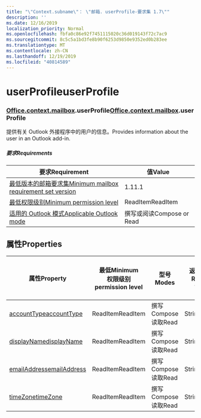```yaml
---
title: "\"Context.subname\"： \"邮箱. userProfile-要求集 1.7\""
description: ''
ms.date: 12/16/2019
localization_priority: Normal
ms.openlocfilehash: fbfa0c86e92f7451115020c36d019143f72c7ac9
ms.sourcegitcommit: 8c5c5a1bd3fe8b90f6253d9850e9352ed0b283ee
ms.translationtype: MT
ms.contentlocale: zh-CN
ms.lasthandoff: 12/19/2019
ms.locfileid: "40814589"
---
```

# <a name="userprofile"></a><span data-ttu-id="0f47d-102">userProfile</span><span class="sxs-lookup"><span data-stu-id="0f47d-102">userProfile</span></span>

### <a name="officeofficemdcontextofficecontextmdmailboxofficecontextmailboxmduserprofile"></a><span data-ttu-id="0f47d-103">[Office](office.md)[.context](office.context.md)[.mailbox](office.context.mailbox.md).userProfile</span><span class="sxs-lookup"><span data-stu-id="0f47d-103">[Office](office.md)[.context](office.context.md)[.mailbox](office.context.mailbox.md).userProfile</span></span>

<span data-ttu-id="0f47d-104">提供有关 Outlook 外接程序中的用户的信息。</span><span class="sxs-lookup"><span data-stu-id="0f47d-104">Provides information about the user in an Outlook add-in.</span></span>

##### <a name="requirements"></a><span data-ttu-id="0f47d-105">要求</span><span class="sxs-lookup"><span data-stu-id="0f47d-105">Requirements</span></span>

|<span data-ttu-id="0f47d-106">要求</span><span class="sxs-lookup"><span data-stu-id="0f47d-106">Requirement</span></span>| <span data-ttu-id="0f47d-107">值</span><span class="sxs-lookup"><span data-stu-id="0f47d-107">Value</span></span>|
|---|---|
|[<span data-ttu-id="0f47d-108">最低版本的邮箱要求集</span><span class="sxs-lookup"><span data-stu-id="0f47d-108">Minimum mailbox requirement set version</span></span>](../../requirement-sets/outlook-api-requirement-sets.md)| <span data-ttu-id="0f47d-109">1.1</span><span class="sxs-lookup"><span data-stu-id="0f47d-109">1.1</span></span>|
|[<span data-ttu-id="0f47d-110">最低权限级别</span><span class="sxs-lookup"><span data-stu-id="0f47d-110">Minimum permission level</span></span>](/outlook/add-ins/understanding-outlook-add-in-permissions)| <span data-ttu-id="0f47d-111">ReadItem</span><span class="sxs-lookup"><span data-stu-id="0f47d-111">ReadItem</span></span>|
|[<span data-ttu-id="0f47d-112">适用的 Outlook 模式</span><span class="sxs-lookup"><span data-stu-id="0f47d-112">Applicable Outlook mode</span></span>](/outlook/add-ins/#extension-points)| <span data-ttu-id="0f47d-113">撰写或阅读</span><span class="sxs-lookup"><span data-stu-id="0f47d-113">Compose or Read</span></span>|

## <a name="properties"></a><span data-ttu-id="0f47d-114">属性</span><span class="sxs-lookup"><span data-stu-id="0f47d-114">Properties</span></span>

| <span data-ttu-id="0f47d-115">属性</span><span class="sxs-lookup"><span data-stu-id="0f47d-115">Property</span></span> | <span data-ttu-id="0f47d-116">最低</span><span class="sxs-lookup"><span data-stu-id="0f47d-116">Minimum</span></span><br><span data-ttu-id="0f47d-117">权限级别</span><span class="sxs-lookup"><span data-stu-id="0f47d-117">permission level</span></span> | <span data-ttu-id="0f47d-118">型号</span><span class="sxs-lookup"><span data-stu-id="0f47d-118">Modes</span></span> | <span data-ttu-id="0f47d-119">返回类型</span><span class="sxs-lookup"><span data-stu-id="0f47d-119">Return type</span></span> | <span data-ttu-id="0f47d-120">最低</span><span class="sxs-lookup"><span data-stu-id="0f47d-120">Minimum</span></span><br><span data-ttu-id="0f47d-121">要求集</span><span class="sxs-lookup"><span data-stu-id="0f47d-121">requirement set</span></span> |
|---|---|---|---|:---:|
| [<span data-ttu-id="0f47d-122">accountType</span><span class="sxs-lookup"><span data-stu-id="0f47d-122">accountType</span></span>](/javascript/api/outlook/office.userprofile?view=outlook-js-1.7#accounttype) | <span data-ttu-id="0f47d-123">ReadItem</span><span class="sxs-lookup"><span data-stu-id="0f47d-123">ReadItem</span></span> | <span data-ttu-id="0f47d-124">撰写</span><span class="sxs-lookup"><span data-stu-id="0f47d-124">Compose</span></span><br><span data-ttu-id="0f47d-125">读取</span><span class="sxs-lookup"><span data-stu-id="0f47d-125">Read</span></span> | <span data-ttu-id="0f47d-126">String</span><span class="sxs-lookup"><span data-stu-id="0f47d-126">String</span></span> | [<span data-ttu-id="0f47d-127">1.6</span><span class="sxs-lookup"><span data-stu-id="0f47d-127">1.6</span></span>](../requirement-set-1.6/outlook-requirement-set-1.6.md) |
| [<span data-ttu-id="0f47d-128">displayName</span><span class="sxs-lookup"><span data-stu-id="0f47d-128">displayName</span></span>](/javascript/api/outlook/office.userprofile?view=outlook-js-1.7#displayname) | <span data-ttu-id="0f47d-129">ReadItem</span><span class="sxs-lookup"><span data-stu-id="0f47d-129">ReadItem</span></span> | <span data-ttu-id="0f47d-130">撰写</span><span class="sxs-lookup"><span data-stu-id="0f47d-130">Compose</span></span><br><span data-ttu-id="0f47d-131">读取</span><span class="sxs-lookup"><span data-stu-id="0f47d-131">Read</span></span> | <span data-ttu-id="0f47d-132">String</span><span class="sxs-lookup"><span data-stu-id="0f47d-132">String</span></span> | [<span data-ttu-id="0f47d-133">1.1</span><span class="sxs-lookup"><span data-stu-id="0f47d-133">1.1</span></span>](../requirement-set-1.1/outlook-requirement-set-1.1.md) |
| [<span data-ttu-id="0f47d-134">emailAddress</span><span class="sxs-lookup"><span data-stu-id="0f47d-134">emailAddress</span></span>](/javascript/api/outlook/office.userprofile?view=outlook-js-1.7#emailaddress) | <span data-ttu-id="0f47d-135">ReadItem</span><span class="sxs-lookup"><span data-stu-id="0f47d-135">ReadItem</span></span> | <span data-ttu-id="0f47d-136">撰写</span><span class="sxs-lookup"><span data-stu-id="0f47d-136">Compose</span></span><br><span data-ttu-id="0f47d-137">读取</span><span class="sxs-lookup"><span data-stu-id="0f47d-137">Read</span></span> | <span data-ttu-id="0f47d-138">String</span><span class="sxs-lookup"><span data-stu-id="0f47d-138">String</span></span> | [<span data-ttu-id="0f47d-139">1.1</span><span class="sxs-lookup"><span data-stu-id="0f47d-139">1.1</span></span>](../requirement-set-1.1/outlook-requirement-set-1.1.md) |
| [<span data-ttu-id="0f47d-140">timeZone</span><span class="sxs-lookup"><span data-stu-id="0f47d-140">timeZone</span></span>](/javascript/api/outlook/office.userprofile?view=outlook-js-1.7#timezone) | <span data-ttu-id="0f47d-141">ReadItem</span><span class="sxs-lookup"><span data-stu-id="0f47d-141">ReadItem</span></span> | <span data-ttu-id="0f47d-142">撰写</span><span class="sxs-lookup"><span data-stu-id="0f47d-142">Compose</span></span><br><span data-ttu-id="0f47d-143">读取</span><span class="sxs-lookup"><span data-stu-id="0f47d-143">Read</span></span> | <span data-ttu-id="0f47d-144">String</span><span class="sxs-lookup"><span data-stu-id="0f47d-144">String</span></span> | [<span data-ttu-id="0f47d-145">1.1</span><span class="sxs-lookup"><span data-stu-id="0f47d-145">1.1</span></span>](../requirement-set-1.1/outlook-requirement-set-1.1.md) |
